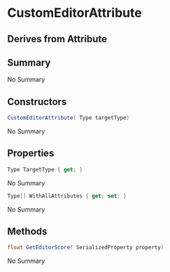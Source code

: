 # CustomEditorAttribute

## Derives from Attribute

## Summary

No Summary
## Constructors

```c#
CustomEditorAttribute( Type targetType) 
```
No Summary
## Properties

```c#
Type TargetType { get; } 
```
No Summary
```c#
Type[] WithAllAttributes { get; set; } 
```
No Summary
## Methods

```c#
float GetEditorScore( SerializedProperty property) 
```
No Summary
